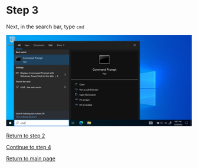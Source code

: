 # Step 3

Next, in the search bar, type `cmd`  



![Image showing cmd typed in search](/images/step3-type-cmd.PNG "cmd")

[Return to step 2](/starthere/step2.md)  

[Continue to step 4](/starthere/step4.md)  

[Return to main page](/README.md)
